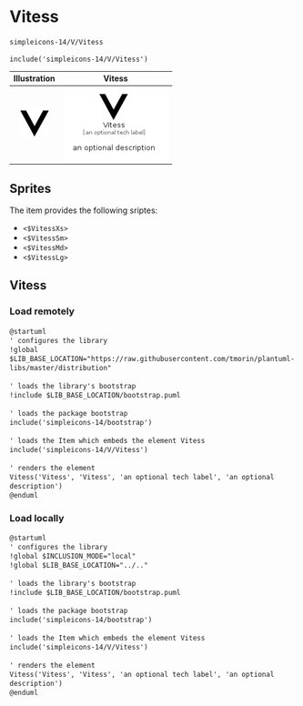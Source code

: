 # Vitess


```text
simpleicons-14/V/Vitess
```

```text
include('simpleicons-14/V/Vitess')
```



| Illustration | Vitess |
| :---: | :---: |
| ![illustration for Illustration](../../simpleicons-14/V/Vitess.png) | ![illustration for Vitess](../../simpleicons-14/V/Vitess.Local.png) |



## Sprites
The item provides the following sriptes:

- `<$VitessXs>`
- `<$VitessSm>`
- `<$VitessMd>`
- `<$VitessLg>`





## Vitess

### Load remotely
```plantuml
@startuml
' configures the library
!global $LIB_BASE_LOCATION="https://raw.githubusercontent.com/tmorin/plantuml-libs/master/distribution"

' loads the library's bootstrap
!include $LIB_BASE_LOCATION/bootstrap.puml

' loads the package bootstrap
include('simpleicons-14/bootstrap')

' loads the Item which embeds the element Vitess
include('simpleicons-14/V/Vitess')

' renders the element
Vitess('Vitess', 'Vitess', 'an optional tech label', 'an optional description')
@enduml
```

### Load locally
```plantuml
@startuml
' configures the library
!global $INCLUSION_MODE="local"
!global $LIB_BASE_LOCATION="../.."

' loads the library's bootstrap
!include $LIB_BASE_LOCATION/bootstrap.puml

' loads the package bootstrap
include('simpleicons-14/bootstrap')

' loads the Item which embeds the element Vitess
include('simpleicons-14/V/Vitess')

' renders the element
Vitess('Vitess', 'Vitess', 'an optional tech label', 'an optional description')
@enduml
```


